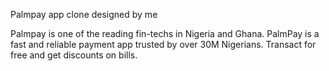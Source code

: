 Palmpay app clone designed by me

Palmpay is one of the reading fin-techs in Nigeria and Ghana. PalmPay is a fast and reliable payment app trusted by over 30M Nigerians. Transact for free and get discounts on bills.
